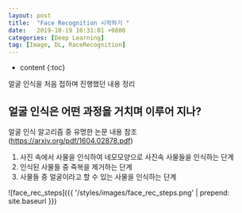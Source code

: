 ```yaml
---
layout: post
title:  "Face Recognition 시작하기 "
date:   2019-10-19 16:31:01 +0800
categories: [Deep Learning]
tag: [Image, DL, RaceRecognition]
---
```


* content
{:toc}


얼굴 인식을 처음 접하며 진행했던 내용 정리


얼굴 인식은 어떤 과정을 거치며 이루어 지나?
------------------------

얼굴 인식 알고리즘 중 유명한 논문 내용 참조 (https://arxiv.org/pdf/1604.02878.pdf)
1. 사진 속에서 사물을 인식하여 네모모양으로 사진속 사물들을 인식하는 단계
2. 인식된 사물들 중 죽복을 제거하는 단계
3. 사물들 중 얼굴이라고 할 수 있는 사물을 인식하는 단계

![face_rec_steps]({{ '/styles/images/face_rec_steps.png' | prepend: site.baseurl }})



[jekyll]:      http://jekyllrb.com
[jekyll-gh]:   https://github.com/jekyll/jekyll
[jekyll-help]: https://github.com/jekyll/jekyll-help
